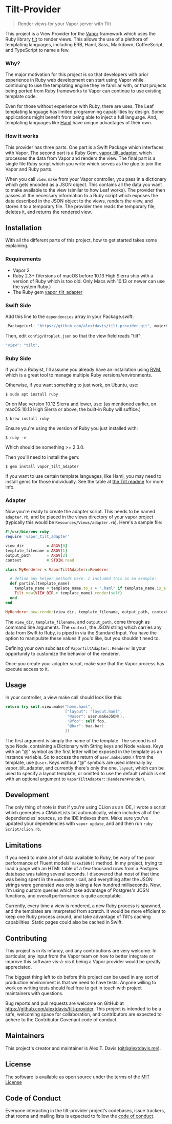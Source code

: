 # Tilt-Provider

> Render views for your Vapor server with Tilt

This project is a View Provider for the [Vapor](https://vapor.codes) framework
which uses the Ruby library [tilt](https://github.com/rtomayko/tilt) to render
views. This allows the use of a plethora of templating languages, including
ERB, Haml, Sass, Markdown, CoffeeScript, and TypeScript to name a few.

### Why?

The major motivation for this project is so that developers with prior
experience in Ruby web development can start using Vapor while continuing to use
the templating engine they're familiar with, or that projects being ported from
Ruby frameworks to Vapor can continue to use existing template code.

Even for those without experience with Ruby, there are uses. The Leaf templating
language has limited programming capabilities by design. Some applications might
benefit from being able to inject a full language. And, templating languages
like [Haml](http://haml.info) have unique advantages of their own.

### How it works

This provider has three parts. One part is a Swift Package which interfaces with
Vapor. The second part is a Ruby Gem,
[vapor_tilt_adapter](https://github.com/alextdavis/vapor-tilt-adapter), which
processes the data from Vapor and renders the view. The final part is a single
file Ruby script which you write which serves as the glue to join the Vapor and
Ruby parts.

When you call `view.make` from your Vapor controller, you pass in a dictionary
which gets encoded as a JSON object. This contains all the data you want to make
available to the view (similar to how Leaf works). The provider then passes all
the necessary information to a Ruby script which exposes the data described in
the JSON object to the views, renders the view, and stores it to a temporary
file. The provider then reads the temporary file, deletes it, and returns the
rendered view.

## Installation

With all the different parts of this project, how to get started takes some
explaining.

### Requirements

- Vapor 2
- Ruby 2.3+ (Versions of macOS before 10.13 High Sierra ship with a version of
  Ruby which is too old. Only Macs with 10.13 or newer can use the system Ruby.)
- The Ruby gem
  [vapor_tilt_adapter](https://github.com/alextdavis/vapor-tilt-adapter)

### Swift Side

Add this line to the `dependencies` array in your Package.swift:

```swift
.Package(url: "https://github.com/alextdavis/tilt-provider.git", majorVersion: 0),
```

Then, edit `config/droplet.json` so that the view field reads "tilt":

```swift
"view": "tilt",
```

### Ruby Side

If you're a Rubyist, I'll assume you already have an installation using
[RVM](https://rvm.io), which is a great tool to manage multiple Ruby
versions/environments.

Otherwise, if you want something to just work, on Ubuntu, use:

    $ sudo apt install ruby

Or on Mac version 10.12 Sierra and lower, use: (as mentioned earlier, on macOS
10.13 High Sierra or above, the built-in Ruby will suffice.)

    $ brew install ruby

Ensure you're using the version of Ruby you just installed with:

    $ ruby -v

Which should be something >= 2.3.0.

Then you'll need to install the gem:

    $ gem install vapor_tilt_adapter

If you want to use certain template languages, like Haml, you may need to
install gems for those individually. See the table at
[the Tilt readme](https://github.com/rtomayko/tilt) for more info.

### Adapter

Now you're ready to create the adapter script. This needs to be named
`adapter.rb`, and be placed in the views directory of your vapor project
(typically this would be `Resources/Views/adapter.rb`). Here's a sample file:

```ruby
#!/usr/bin/env ruby
require 'vapor_tilt_adapter'

view_dir          = ARGV[0]
template_filename = ARGV[1]
output_path       = ARGV[2]
context           = STDIN.read

class MyRenderer < VaporTiltAdapter::Renderer

  # define any helper methods here. I included this as an example:
  def partial(template_name)
    template_name = template_name.to_s + ".haml" if template_name.is_a? Symbol
    Tilt.new(VIEW_DIR + template_name).render(self)
  end
end

MyRenderer.new.render(view_dir, template_filename, output_path, context)

```

The `view_dir`, `template_filename`, and `output_path`, come through as command
line arguments. The `context`, the JSON string which carries any data from Swift
to Ruby, is piped in via the Standard Input. You have the option to manipulate
these values if you'd like, but you shouldn't need to.

Defining your own subclass of `VaporTiltAdapter::Renderer` is your opportunity
to customize the behavior of the renderer.

Once you create your adapter script, make sure that the Vapor process has
execute access to it.

## Usage

In your controller, a view make call should look like this:

```swift
return try self.view.make("home.haml",
                          ["layout": "layout.haml",
                           "@user": user.makeJSON(),
                           "@foo": self.foo,
                           "@bar": baz.bar)
                          ])
```

The first argument is simply the name of the template. The second is of type
Node, containing a Dictionary with String keys and Node values. Keys with an
"@" symbol as the first letter will be exposed in the template as an instance
variable. So to access the return of `user.makeJSON()` from the template, use
`@user`. Keys without "@" symbols are used internally by vapor_tilt_adapter, and
currently there's only the one, `layout`, which can be used to specify a layout
template, or omitted to use the default (which is set with an optional argument
to `VaporTiltAdapter::Renderer#render`).

## Development

The only thing of note is that if you're using CLion as an IDE, I wrote a script
which generates a CMakeLists.txt automatically, which includes all of the
dependencies' sources, so the IDE indexes them.
Make sure you've updated your dependencies with `vapor update`, and and then run
`ruby Script/clion.rb`.

## Limitations

If you need to make a lot of data available to Ruby, be wary of the poor
performance of Fluent models' `makeJSON()` method. In my project, trying to load
a page with an HTML table of a few thousand rows from a Postgres database was
taking several seconds. I discovered that most of that time was being spent
in the `makeJSON()` call, and everything after the JSON strings were generated
was only taking a few hundred milliseconds. Now, I'm using custom queries which
take advantage of Postgres's JOSN functions, and overall performance is quite
acceptable.

Currently, every time a view is rendered, a new Ruby process is spawned, and the
templates are interpreted from scratch. It would be more efficient to keep one
Ruby process around, and take advantage of Tilt's caching capabilities. Static
pages could also be cached in Swift.

## Contributing

This project is in its infancy, and any contributions are very welcome.
In particular, any input from the Vapor team on how to better integrate or
improve this software vis-à-vis it being a Vapor provider would be greatly
appreciated.

The biggest thing left to do before this project can be used in any sort of
production environment is that we need to have tests. Anyone willing to work
on writing tests should feel free to get in touch with project maintainers with
questions.

Bug reports and pull requests are welcome on GitHub at
https://github.com/alextdavis/tilt-provider. This project is intended to be
a safe, welcoming space for collaboration, and contributors are expected to
adhere to the Contributor Covenant code of conduct.

## Maintainers

This project's creator and maintainer is Alex T. Davis (git@alextdavis.me).

## License

The software is available as open source under the terms of the
[MIT License](http://opensource.org/licenses/MIT)

## Code of Conduct

Everyone interacting in the tilt-provider project’s codebases, issue trackers,
chat rooms and mailing lists is expected to follow the
[code of conduct](https://github.com/alextdavis/tilt-provider/blob/master/CODE_OF_CONDUCT.md).
